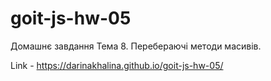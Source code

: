 # goit-js-hw-05

Домашнє завдання Тема 8. Перебераючі методи масивів.

Link - https://darinakhalina.github.io/goit-js-hw-05/
